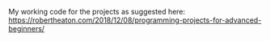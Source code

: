 My working code for the projects as suggested here: https://robertheaton.com/2018/12/08/programming-projects-for-advanced-beginners/
